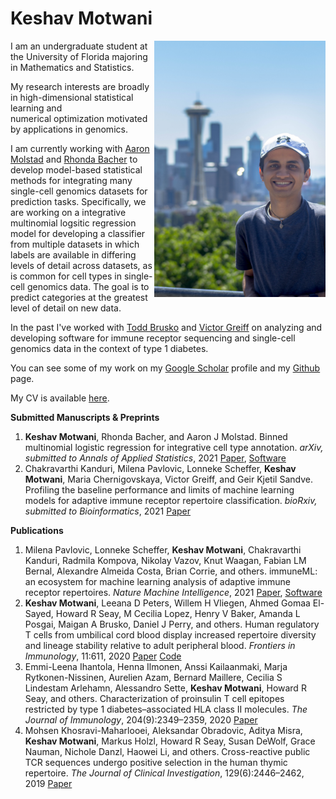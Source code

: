 # Keshav Motwani

<img align="right" src="keshav_headshot.jpg" width="273.6" height="410.4" alt="Keshav Motwani headshot">


I am an undergraduate student at the University of Florida majoring in Mathematics and Statistics. 

My research interests are broadly in high-dimensional statistical learning and numerical optimization motivated by applications in genomics.

I am currently working with [Aaron Molstad](https://ajmolstad.github.io/) and [Rhonda Bacher](https://www.rhondabacher.com/) to develop model-based statistical methods for integrating many single-cell genomics datasets for prediction tasks. Specifically, we are working on a integrative multinomial logsitic regression model for developing a classifier from multiple datasets in which labels are available in differing levels of detail across datasets, as is common for cell types in single-cell genomics data. The goal is to predict categories at the greatest level of detail on new data.

In the past I've worked with [Todd Brusko](https://bruskolab.diabetes.ufl.edu/) and [Victor Greiff](https://greifflab.org/) on analyzing and developing software for immune receptor sequencing and single-cell genomics data in the context of type 1 diabetes. 

You can see some of my work on my [Google Scholar](https://scholar.google.com/citations?user=8AhTuSEAAAAJ&hl=en) profile and my [Github](https://github.com/keshav-motwani) page.

My CV is available [here](https://keshav-motwani.github.io/CV.pdf).



**Submitted Manuscripts & Preprints**
1. **Keshav Motwani**, Rhonda Bacher, and Aaron J Molstad. Binned multinomial logistic regression for integrative cell type annotation. _arXiv, submitted to Annals of Applied Statistics_, 2021 [Paper](https://arxiv.org/abs/2111.12149), [Software](https://github.com/keshav-motwani/IBMR/)
2. Chakravarthi Kanduri, Milena Pavlovic, Lonneke Scheffer, **Keshav Motwani**, Maria Chernigovskaya, Victor Greiff, and Geir Kjetil Sandve. Profiling the baseline performance and limits of machine learning models for adaptive immune receptor repertoire classification. _bioRxiv, submitted to Bioinformatics_, 2021 [Paper](https://www.biorxiv.org/content/10.1101/2021.05.23.445346v2)

**Publications**
1. Milena Pavlovic, Lonneke Scheffer, **Keshav Motwani**, Chakravarthi Kanduri, Radmila Kompova, Nikolay Vazov, Knut Waagan, Fabian LM Bernal, Alexandre Almeida Costa, Brian Corrie, and others. immuneML: an ecosystem for machine learning analysis of adaptive immune receptor repertoires. _Nature Machine Intelligence_, 2021 [Paper](https://www.nature.com/articles/s42256-021-00413-z), [Software](https://immuneml.uio.no/)
2. **Keshav Motwani**, Leeana D Peters, Willem H Vliegen, Ahmed Gomaa El-Sayed, Howard R Seay, M Cecilia Lopez, Henry V Baker, Amanda L Posgai, Maigan A Brusko, Daniel J Perry, and others. Human regulatory T cells from umbilical cord blood display increased repertoire diversity and lineage stability relative to adult peripheral blood. _Frontiers in Immunology_, 11:611, 2020 [Paper](https://www.frontiersin.org/articles/10.3389/fimmu.2020.00611/full) [Code](https://github.com/keshav-motwani/tregPaper)
3. Emmi-Leena Ihantola, Henna Ilmonen, Anssi Kailaanmaki, Marja Rytkonen-Nissinen, Aurelien Azam, Bernard Maillere, Cecilia S Lindestam Arlehamn, Alessandro Sette, **Keshav Motwani**, Howard R Seay, and others. Characterization of proinsulin T cell epitopes restricted by type 1 diabetes–associated HLA class II molecules. _The Journal of Immunology_, 204(9):2349–2359, 2020 [Paper](https://www.jimmunol.org/content/early/2020/03/27/jimmunol.1901079)
4. Mohsen Khosravi-Maharlooei, Aleksandar Obradovic, Aditya Misra, **Keshav Motwani**, Markus Holzl, Howard R Seay, Susan DeWolf, Grace Nauman, Nichole Danzl, Haowei Li, and others. Cross-reactive public TCR sequences undergo positive selection in the human thymic repertoire. _The Journal of Clinical Investigation_, 129(6):2446–2462, 2019 [Paper](https://www.jci.org/articles/view/124358)
